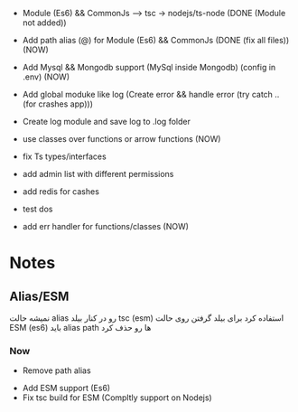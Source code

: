 + Module (Es6) && CommonJs --> tsc -> nodejs/ts-node  (DONE (Module not added))

+ Add path alias (@) for Module (Es6) && CommonJs  (DONE (fix all files)) (NOW)

+ Add Mysql && Mongodb support (MySql inside Mongodb) (config in .env)  (NOW)

+ Add global moduke like log (Create error && handle error (try catch .. (for crashes app)))

+ Create log module and save log to .log folder

+ use classes over functions or arrow functions  (NOW)

+ fix Ts types/interfaces

+ add admin list with different permissions

+ add redis for cashes

+ test dos

+ add err handler for functions/classes (NOW)

# Notes

## Alias/ESM
نمیشه حالت alias رو در کنار بیلد tsc (esm) استفاده کرد
برای بیلد گرفتن روی حالت ESM (es6) باید alias path ها رو حذف کرد

### Now
- Remove path alias
+ Add ESM support (Es6)
+ Fix tsc build for ESM (Compltly support on Nodejs)